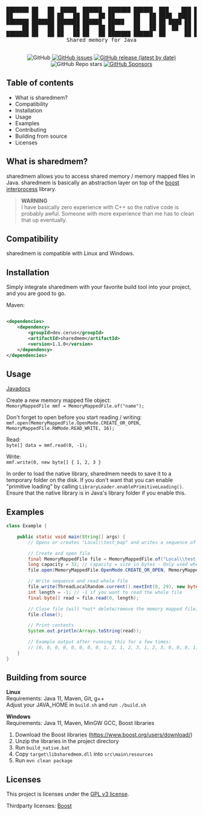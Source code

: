 <div style="text-align: center;">
    <center><pre>
███████ ██   ██  █████  ██████  ███████ ██████  ███    ███ ███████ ███    ███
██      ██   ██ ██   ██ ██   ██ ██      ██   ██ ████  ████ ██      ████  ████
███████ ███████ ███████ ██████  █████   ██   ██ ██ ████ ██ █████   ██ ████ ██
     ██ ██   ██ ██   ██ ██   ██ ██      ██   ██ ██  ██  ██ ██      ██  ██  ██
███████ ██   ██ ██   ██ ██   ██ ███████ ██████  ██      ██ ███████ ██      ██
Shared memory for Java
    </pre></center>

   <p align="center"><img src="https://img.shields.io/github/license/cerus/sharedmem" alt="GitHub"> <a href="https://github.com/cerus/sharedmem/issues"><img src="https://img.shields.io/github/issues/cerus/sharedmem" alt="GitHub issues"></a> <a href="https://github.com/cerus/sharedmem/releases/latest"><img src="https://img.shields.io/github/v/release/cerus/sharedmem" alt="GitHub release (latest by date)"></a> <img src="https://img.shields.io/github/stars/cerus/sharedmem" alt="GitHub Repo stars"> <a href="https://github.com/sponsors/cerus"><img src="https://img.shields.io/github/sponsors/cerus" alt="GitHub Sponsors"></a></p>
</div>

## Table of contents

- What is sharedmem?
- Compatibility
- Installation
- Usage
- Examples
- Contributing
- Building from source
- Licenses

## What is sharedmem?

sharedmem allows you to access shared memory / memory mapped files in Java. sharedmem is basically an abstraction layer on top of
the [boost interprocess](https://www.boost.org/doc/libs/1_76_0/doc/html/interprocess.html) library.

> **WARNING**\
> I have basically zero experience with C++ so the native code is probably awful. Someone with more experience than me has to clean that up eventually.

## Compatibility

sharedmem is compatible with Linux and Windows.

## Installation

Simply integrate sharedmem with your favorite build tool into your project, and you are good to go.

Maven:

```xml

<dependencies>
    <dependency>
        <groupId>dev.cerus</groupId>
        <artifactId>sharedmem</artifactId>
        <version>1.1.0</version>
    </dependency>
</dependencies>
```

## Usage

[Javadocs](https://cerus.dev/api/sharedmem)

Create a new memory mapped file object:\
`MemoryMappedFile mmf = MemoryMappedFile.of("name");`

Don't forget to open before you start reading / writing:\
`mmf.open(MemoryMappedFile.OpenMode.CREATE_OR_OPEN, MemoryMappedFile.RWMode.READ_WRITE, 16);`

Read:\
`byte[] data = mmf.read(0, -1);`

Write:\
`mmf.write(0, new byte[] { 1, 2, 3 }`

In order to load the native library, sharedmem needs to save it to a temporary folder on the disk. If you don't want that you can enable "primitive
loading" by calling `LibraryLoader.enablePrimitiveLoading()`. Ensure that the native library is in Java's library folder if you enable this.

## Examples

```java
class Example {

    public static void main(String[] args) {
        // Opens or creates "Local\\test_map" and writes a sequence of [1, 2, 3] at random places

        // Create and open file
        final MemoryMappedFile file = MemoryMappedFile.of("Local\\test_map");
        long capacity = 32; // capacity = size in bytes - Only used when creating a memory mapped file
        file.open(MemoryMappedFile.OpenMode.CREATE_OR_OPEN, MemoryMappedFile.RWMode.READ_WRITE, capacity);

        // Write sequence and read whole file
        file.write(ThreadLocalRandom.current().nextInt(0, 29), new byte[] {1, 2, 3});
        int length = -1; // -1 if you want to read the whole file
        final byte[] read = file.read(0, length);

        // Close file (will *not* delete/remove the memory mapped file)
        file.close();

        // Print contents
        System.out.println(Arrays.toString(read));

        // Example output after running this for a few times:
        // [0, 0, 0, 0, 0, 0, 0, 0, 1, 2, 1, 2, 3, 1, 2, 3, 0, 0, 0, 1, 2, 3, 0, 0, 0, 1, 2, 3, 0, 1, 2, 3]
    }
}
```

## Building from source

**Linux**\
Requirements: Java 11, Maven, Git, g++\
Adjust your JAVA_HOME in `build.sh` and run `./build.sh`

**Windows**\
Requirements: Java 11, Maven, MinGW GCC, Boost libraries

1. Download the Boost libraries (https://www.boost.org/users/download/)
2. Unzip the libraries in the project directory
3. Run `build_native.bat`
4. Copy `target\libsharedmem.dll` into `src\main\resources`
5. Run `mvn clean package`

## Licenses

This project is licenses under the [GPL v3 license](LICENSE.txt).

Thirdparty licenses: [Boost](BOOST_LICENSE.txt)
